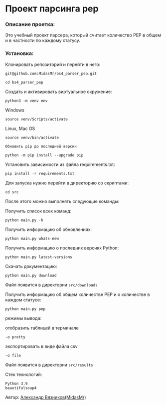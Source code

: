 # Проект парсинга pep

### Описание проетка:

Это учебный проект парсера, который считает количество PEP в общем и в частности по каждому статусу.

### Установка:

Клонировать репозиторий и перейти в него:

```
git@github.com:MidasMr/bs4_parser_pep.git
```

```
cd bs4_parser_pep
```

Cоздать и активировать виртуальное окружение:

```
python3 -m venv env
```


Windows
```
source venv/Scripts/activate
```

Linux, Mac OS
```
source venv/bin/activate
```

```
Обновить pip до последней версии

python -m pip install --upgrade pip
```

Установить зависимости из файла requirements.txt:

```
pip install -r requirements.txt
```

Для запуска нужно перейти в директорию со скриптами:
```
cd src
```

После этого можно выполнять следующие команды:

Получить список всех команд:
```
python main.py -h
```

Получить информацию об обновлениях:
```
python main.py whats-new
```

Получить информацию о последних версиях Python:
```
python main.py latest-versions
```

Скачать документацию:
```
python main.py download
```
Файл появится в директории ``` src/downloads ```

Получить информацию об общем количестве PEP и о количестве в каждом статусе:
```
python main.py pep
```

режимы вывода:

отобразить таблицей в терминале
```
-o pretty
```

экспортировать в виде файла csv
```
-o file
```
Файл появится в директории ``` src/results ```


Стек технологий:
```
Python 3.9
beautifulsoup4
```



Автор:
[Александр Вязников(MidasMr)](https://github.com/MidasMr)
